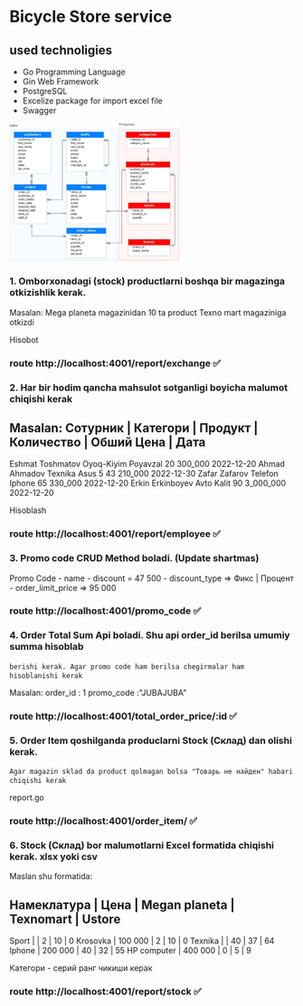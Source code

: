 
# Bicycle Store service

## used technoligies
- Go Programming Language
- Gin Web Framework
- PostgreSQL
- Excelize package for import excel file
- Swagger

<img
  src="./img/diagram.jpg"
  alt="Alt text"
  title="Diagram of store"
  style="display: inline-block; margin: 0 auto; max-width: 300px">





### 1. Omborxonadagi (stock) productlarni boshqa bir magazinga otkizishlik kerak.
Masalan: Mega planeta magazinidan 10 ta product Texno mart magaziniga otkizdi


Hisobot 
### route http://localhost:4001/report/exchange ✅

### 2. Har bir hodim qancha mahsulot sotganligi boyicha malumot chiqishi kerak
Masalan:
Сотурник         | Категори     | Продукт    | Количество | Обший Цена   | Дата
---------------------------------------------------------------------------------
Eshmat Toshmatov  Oyoq-Kiyim	 Poyavzal 		 20 		300_000        2022-12-20
Ahmad Ahmadov	  Texnika		 Asus 5 		 43 		210_000        2022-12-30
Zafar Zafarov	  Telefon		 Iphone 		 65 		330_000        2022-12-20
Erkin Erkinboyev  Avto			 Kalit	 		 90 		3_000_000      2022-12-20

Hisoblash

### route http://localhost:4001/report/employee ✅

### 3. Promo code CRUD Method boladi. (Update shartmas)
Promo Code
	- name
	- discount = 47 500
	- discount_type => Фикс | Процент
	- order_limit_price => 95 000

### route http://localhost:4001/promo_code ✅

### 4. Order Total Sum Api boladi. Shu api order_id berilsa umumiy summa hisoblab
	berishi kerak. Agar promo code ham berilsa chegirmalar ham hisoblanishi kerak

Masalan:
	order_id : 1
	promo_code :"JUBAJUBA"

### route http://localhost:4001/total_order_price/:id  ✅

### 5. Order Item qoshilganda produclarni Stock (Склад) dan olishi kerak.
	Agar magazin sklad da product qolmagan bolsa "Товарь не найден" habari chiqishi kerak

report.go 

### route http://localhost:4001/order_item/ ✅

### 6. Stock (Склад) bor malumotlarni Excel formatida chiqishi kerak. xlsx yoki csv
Maslan shu formatida:

Намеклатура   |  Цена	         | Megan planeta  	|  Texnomart  | Ustore
--------------------------------------------------------------------------
Sport         |                  |      2           |    10       |   0
Krosovka      | 	100 000      |      2			|    10		  |   0
Texnika       |                  |      40          |    37       |   64
Iphone		  |		200 000      |      40			|    32		  |   55
HP computer   |     400 000      |      0			|  	 5		  |   9

Категори - серий ранг чикиши керак

### route http://localhost:4001/report/stock  ✅

